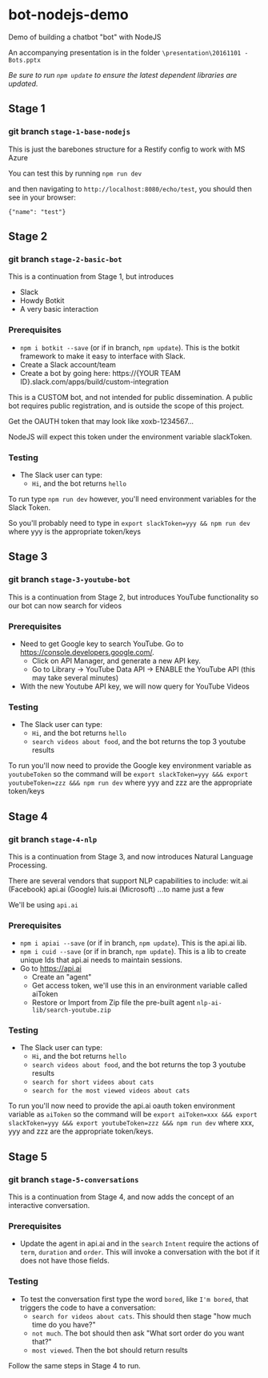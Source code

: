 # bot-nodejs-demo
Demo of building a chatbot "bot" with NodeJS

An accompanying presentation is in the folder `\presentation\20161101 - Bots.pptx`

*Be sure to run `npm update` to ensure the latest dependent libraries are updated.*

## Stage 1
### git branch `stage-1-base-nodejs`
This is just the barebones structure for a Restify config to work with MS Azure

You can test this by running
`npm run dev`

and then navigating to `http://localhost:8080/echo/test`, you should then see in your browser:
```
{"name": "test"}
```

## Stage 2
### git branch `stage-2-basic-bot`

This is a continuation from Stage 1, but introduces
- Slack
- Howdy Botkit
- A very basic interaction

### Prerequisites
- `npm i botkit --save` (or if in branch, `npm update`).  This is the botkit framework to make it easy to interface with Slack.
- Create a Slack account/team
- Create a bot by going here:
https://{YOUR TEAM ID}.slack.com/apps/build/custom-integration

This is a CUSTOM bot, and not intended for public dissemination.  A public bot requires public registration, and is outside the scope of this project.

Get the OAUTH token that may look like xoxb-1234567...

NodeJS will expect this token under the environment variable slackToken.

### Testing
- The Slack user can type:
  - `Hi`, and the bot returns `hello`

To run type `npm run dev` however, you'll need environment variables for the Slack Token.

So you'll probably need to type in `export slackToken=yyy && npm run dev` where yyy is the appropriate token/keys

## Stage 3
### git branch `stage-3-youtube-bot`

This is a continuation from Stage 2, but introduces YouTube functionality so our bot can now search for videos

### Prerequisites
- Need to get Google key to search YouTube.  Go to https://console.developers.google.com/.
  - Click on API Manager, and generate a new API key.
  - Go to Library -> YouTube Data API -> ENABLE the YouTube API (this may take several minutes)
- With the new Youtube API key, we will now query for YouTube Videos

### Testing
- The Slack user can type:
  - `Hi`, and the bot returns `hello`
  - `search videos about food`, and the bot returns the top 3 youtube results

To run you'll now need to provide the Google key environment variable as `youtubeToken` so the command will be `export slackToken=yyy &&& export youtubeToken=zzz &&& npm run dev` where yyy and zzz are the appropriate token/keys

## Stage 4
### git branch `stage-4-nlp`

This is a continuation from Stage 3, and now introduces Natural Language Processing.

There are several vendors that support NLP capabilities to include:
wit.ai (Facebook)
api.ai (Google)
luis.ai (Microsoft)
...to name just a few

We'll be using `api.ai`

### Prerequisites
- `npm i apiai --save` (or if in branch, `npm update`).  This is the api.ai lib.
- `npm i cuid --save` (or if in branch, `npm update`).  This is a lib to create unique Ids that api.ai needs to maintain sessions.
- Go to https://api.ai
  - Create an "agent"
  - Get access token, we'll use this in an environment variable called aiToken
  - Restore or Import from Zip file the pre-built agent `nlp-ai-lib/search-youtube.zip`

### Testing
- The Slack user can type:
  - `Hi`, and the bot returns `hello`
  - `search videos about food`, and the bot returns the top 3 youtube results
  - `search for short videos about cats`
  - `search for the most viewed videos about cats`

To run you'll now need to provide the api.ai oauth token environment variable as `aiToken` so the command will be `export aiToken=xxx &&& export slackToken=yyy &&& export youtubeToken=zzz &&& npm run dev` where xxx, yyy and zzz are the appropriate token/keys.

## Stage 5
### git branch `stage-5-conversations`

This is a continuation from Stage 4, and now adds the concept of an interactive conversation.

### Prerequisites
- Update the agent in api.ai and in the `search` `Intent` require the actions of `term`, `duration` and `order`.  This will invoke a conversation with the bot if it does not have those fields.

### Testing
- To test the conversation first type the word `bored`, like `I'm bored`, that triggers the code to have a conversation:
  - `search for videos about cats`.  This should then stage "how much time do you have?"
  - `not much`. The bot should then ask "What sort order do you want that?"
  - `most viewed`.  Then the bot should return results

Follow the same steps in Stage 4 to run.
